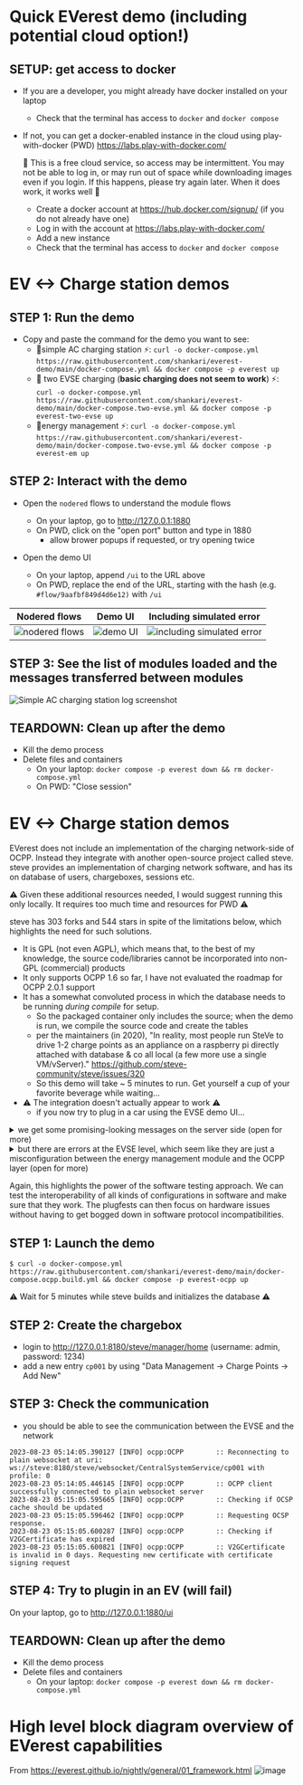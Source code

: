 # Quick EVerest demo (including potential cloud option!)

## SETUP: get access to docker

- If you are a developer, you might already have docker installed on your laptop
    - Check that the terminal has access to `docker` and `docker compose`
- If not, you can get a docker-enabled instance in the cloud using play-with-docker (PWD)
    https://labs.play-with-docker.com/

  🚨  This is a free cloud service, so access may be intermittent. You may not be able to log in, or may run out of space while downloading images even if you login. If this happens, please try again later. When it does work, it works well 🚨
    - Create a docker account at https://hub.docker.com/signup/ (if you do not already have one)
    - Log in with the account at https://labs.play-with-docker.com/
    - Add a new instance
    - Check that the terminal has access to `docker` and `docker compose`

# EV <-> Charge station demos

## STEP 1: Run the demo
- Copy and paste the command for the demo you want to see:
    - 🚨simple AC charging station ⚡: `curl -o docker-compose.yml https://raw.githubusercontent.com/shankari/everest-demo/main/docker-compose.yml && docker compose -p everest up`
    - 🚨 two EVSE charging (**basic charging does not seem to work**) ⚡: `curl -o docker-compose.yml https://raw.githubusercontent.com/shankari/everest-demo/main/docker-compose.two-evse.yml && docker compose -p everest-two-evse up`
    - 🚨energy management ⚡: `curl -o docker-compose.yml https://raw.githubusercontent.com/shankari/everest-demo/main/docker-compose.two-evse.yml && docker compose -p everest-em up`

## STEP 2: Interact with the demo
- Open the `nodered` flows to understand the module flows
    - On your laptop, go to http://127.0.0.1:1880
    - On PWD, click on the "open port" button and type in 1880
      - allow brower popups if requested, or try opening twice

- Open the demo UI
    - On your laptop, append `/ui` to the URL above
    - On PWD, replace the end of the URL, starting with the hash (e.g. `#flow/9aafbf849d4d6e12)` with `/ui`

| Nodered flows | Demo UI | Including simulated error |
 |-------|--------|------|
 | ![nodered flows](img/node-red-example.png) | ![demo UI](img/charging-ui.png) | ![including simulated error](img/including-simulated-error.png) |
 

## STEP 3: See the list of modules loaded and the messages transferred between modules
![Simple AC charging station log screenshot](img/simple_ac_charging_station.png)

## TEARDOWN: Clean up after the demo
- Kill the demo process
- Delete files and containers
  - On your laptop: `docker compose -p everest down && rm docker-compose.yml`
  - On PWD: "Close session"

# EV <-> Charge station demos

EVerest does not include an implementation of the charging network-side of
OCPP. Instead they integrate with another open-source project called steve.
steve provides an implementation of charging network software, and has its on
database of users, chargeboxes, sessions etc.

⚠️  Given these additional resources needed, I would suggest running this only
locally. It requires too much time and resources for PWD ⚠️

steve has 303 forks and 544 stars in spite of the limitations below, which
highlights the need for such solutions.

- It is GPL (not even AGPL), which means that, to the best of my knowledge, the source code/libraries cannot be incorporated into non-GPL (commercial) products
- It only supports OCPP 1.6 so far, I have not evaluated the roadmap for OCPP 2.0.1 support
- It has a somewhat convoluted process in which the database needs to be running *during compile* for setup.
    - So the packaged container only includes the source; when the demo is run, we compile the source code and create the tables
    - per the maintainers (in 2020), "In reality, most people run SteVe to drive 1-2
      charge points as an appliance on a raspberry pi directly attached with
    database & co all local (a few more use a single VM/vServer)."
        https://github.com/steve-community/steve/issues/320
    - So this demo will take ~ 5 minutes to run. Get yourself a cup of your favorite beverage while waiting...
-  ⚠️  The integration doesn't actually appear to work ⚠️
    - if you now try to plug in a car using the EVSE demo UI...

<details>
<summary>we get some promising-looking messages on the server side (open for more) </summary>

    ```
        everest-demo-steve-1        | [INFO ] 2023-08-23 05:15:05,608 de.rwth.idsg.steve.ocpp.ws.WebSocketLogger (qtp247162961-36) - [chargeBoxId=cp001, sessionId=3df7f3bc-e076-d275-090f-f2a6eb9d02ac] Received: [2,"ab6930f6-bf8d-477d-9c1e-d9befb11e239","DataTransfer",{"data":"{\"certificateType\":\"V2GCertificate\",\"csr\":\"-----BEGIN CERTIFICATE REQUEST-----\\nMIIBKjCB0QIBADBDMQswCQYDVQQGEwJERTEPMA0GA1UECgwGUGlvbml4MQ4wDAYD\\nVQQDDAVjcDAwMTETMBEGCgmSJomT8ixkARkWA0NQTzBZMBMGByqGSM49AgEGCCqG\\nSM49AwEHA0IABA1ax+CTmpQuDa46+uPqWvSq0Eh0Jl6a1G7K4bUVtHogCYr+GuOb\\nbrkvjd5ZpuNbpDhheUQ15U7ih/5LC6cUUISgLDAqBgkqhkiG9w0BCQ4xHTAbMAsG\\nA1UdDwQEAwIDiDAMBgNVHRMBAf8EAjAAMAoGCCqGSM49BAMCA0gAMEUCIAwi8oUK\\nYfUVdflSSs53+57PHrDxV6ot4n6GuChfB61yAiEAqjK1EkIpY5ARU2M5RRB/zJ2K\\n9OaW5J2mVzfEk8Bfi6A=\\n-----END CERTIFICATE REQUEST-----\\n\"}","messageId":"SignCertificate","vendorId":"org.openchargealliance.iso15118pnc"}]
        everest-demo-steve-1        | [INFO ] 2023-08-23 05:15:05,609 de.rwth.idsg.steve.service.CentralSystemService16_Service (qtp247162961-36) - [Data Transfer] Charge point: cp001, Vendor Id: org.openchargealliance.iso15118pnc
        everest-demo-steve-1        | [INFO ] 2023-08-23 05:15:05,609 de.rwth.idsg.steve.service.CentralSystemService16_Service (qtp247162961-36) - [Data Transfer] Message Id: SignCertificate
        everest-demo-steve-1        | [INFO ] 2023-08-23 05:15:05,610 de.rwth.idsg.steve.service.CentralSystemService16_Service (qtp247162961-36) - [Data Transfer] Data: {"certificateType":"V2GCertificate","csr":"-----BEGIN CERTIFICATE REQUEST-----\nMIIBKjCB0QIBADBDMQswCQYDVQQGEwJERTEPMA0GA1UECgwGUGlvbml4MQ4wDAYD\nVQQDDAVjcDAwMTETMBEGCgmSJomT8ixkARkWA0NQTzBZMBMGByqGSM49AgEGCCqG\nSM49AwEHA0IABA1ax+CTmpQuDa46+uPqWvSq0Eh0Jl6a1G7K4bUVtHogCYr+GuOb\nbrkvjd5ZpuNbpDhheUQ15U7ih/5LC6cUUISgLDAqBgkqhkiG9w0BCQ4xHTAbMAsG\nA1UdDwQEAwIDiDAMBgNVHRMBAf8EAjAAMAoGCCqGSM49BAMCA0gAMEUCIAwi8oUK\nYfUVdflSSs53+57PHrDxV6ot4n6GuChfB61yAiEAqjK1EkIpY5ARU2M5RRB/zJ2K\n9OaW5J2mVzfEk8Bfi6A=\n-----END CERTIFICATE REQUEST-----\n"}
        everest-demo-steve-1        | [INFO ] 2023-08-23 05:15:05,611 de.rwth.idsg.steve.ocpp.ws.WebSocketLogger (qtp247162961-36) - [chargeBoxId=cp001, sessionId=3df7f3bc-e076-d275-090f-f2a6eb9d02ac] Sending: [3,"ab6930f6-bf8d-477d-9c1e-d9befb11e239",{"status":"Accepted"}]
        everest-demo-steve-1        | [INFO ] 2023-08-23 05:17:28,991 de.rwth.idsg.steve.ocpp.ws.WebSocketLogger (qtp247162961-27) - [chargeBoxId=cp001, sessionId=3df7f3bc-e076-d275-090f-f2a6eb9d02ac] Received: [2,"1bc50919-858c-49ad-9907-9a788039f6e3","StatusNotification",{"connectorId":1,"errorCode":"NoError","status":"Preparing"}]
        everest-demo-steve-1        | [INFO ] 2023-08-23 05:17:29,008 de.rwth.idsg.steve.ocpp.ws.WebSocketLogger (qtp247162961-27) - [chargeBoxId=cp001, sessionId=3df7f3bc-e076-d275-090f-f2a6eb9d02ac] Sending: [3,"1bc50919-858c-49ad-9907-9a788039f6e3",{}]
    ```

</details>

<details>

<summary> but there are errors at the EVSE level, which seem like they are just a
misconfiguration between the energy management module and the OCPP layer (open for more) </summary>

```
2023-08-23 05:17:28.938506 [INFO] evse_manager_1:  :: SYS  Session logging started.
2023-08-23 05:17:28.938728 [INFO] evse_manager_1:  :: EVSE IEC Session Started: EVConnected
2023-08-23 05:17:28.989786 [INFO] ocpp:OCPP        :: Logging OCPP messages to html file: /tmp/everest-logs/2023-08-23T05:17:28.938Z-51567328-285c-4ce3-a679-8987a246484f/incomplete-ocpp.html
2023-08-23 05:17:30.301639 [ERRO] energy_manager: std::vector<types::energy::EnforcedLimits> module::EnergyManager::run_optimizer(types::energy::EnergyFlowRequest) :: Trading: Maximum number of trading rounds reached.
2023-08-23 05:17:32.012429 [ERRO] energy_manager: std::vector<types::energy::EnforcedLimits> module::EnergyManager::run_optimizer(types::energy::EnergyFlowRequest) :: Trading: Maximum number of trading rounds reached.
2023-08-23 05:17:33.708568 [ERRO] energy_manager: std::vector<types::energy::EnforcedLimits> module::EnergyManager::run_optimizer(types::energy::EnergyFlowRequest) :: Trading: Maximum number of trading rounds reached.
2023-08-23 05:17:35.264066 [ERRO] energy_manager: std::vector<types::energy::EnforcedLimits> module::EnergyManager::run_optimizer(types::energy::EnergyFlowRequest) :: Trading: Maximum number of trading rounds reached.
2023-08-23 05:17:36.903633 [ERRO] energy_manager: std::vector<types::energy::EnforcedLimits> module::EnergyManager::run_optimizer(types::energy::EnergyFlowRequest) :: Trading: Maximum number of trading rounds reached.
```

</details>

Again, this highlights the power of the software testing approach. We can test
the interoperability of all kinds of configurations in software and make sure
that they work. The plugfests can then focus on hardware issues without having
to get bogged down in software protocol incompatibilities.


## STEP 1: Launch the demo

```
$ curl -o docker-compose.yml https://raw.githubusercontent.com/shankari/everest-demo/main/docker-compose.ocpp.build.yml && docker compose -p everest-ocpp up
```

⚠️  Wait for 5 minutes while steve builds and initializes the database ⚠️

## STEP 2: Create the chargebox

- login to http://127.0.0.1:8180/steve/manager/home (username: admin, password: 1234)
- add a new entry `cp001` by using "Data Management -> Charge Points -> Add New"

## STEP 3: Check the communication

- you should be able to see the communication between the EVSE and the network

```
2023-08-23 05:14:05.390127 [INFO] ocpp:OCPP        :: Reconnecting to plain websocket at uri: ws://steve:8180/steve/websocket/CentralSystemService/cp001 with profile: 0
2023-08-23 05:14:05.446145 [INFO] ocpp:OCPP        :: OCPP client successfully connected to plain websocket server
2023-08-23 05:15:05.595665 [INFO] ocpp:OCPP        :: Checking if OCSP cache should be updated
2023-08-23 05:15:05.596462 [INFO] ocpp:OCPP        :: Requesting OCSP response.
2023-08-23 05:15:05.600287 [INFO] ocpp:OCPP        :: Checking if V2GCertificate has expired
2023-08-23 05:15:05.600821 [INFO] ocpp:OCPP        :: V2GCertificate is invalid in 0 days. Requesting new certificate with certificate signing request
```

## STEP 4: Try to plugin in an EV (will fail)
On your laptop, go to http://127.0.0.1:1880/ui

## TEARDOWN: Clean up after the demo
- Kill the demo process
- Delete files and containers
  - On your laptop: `docker compose -p everest down && rm docker-compose.yml`

# High level block diagram overview of EVerest capabilities
From https://everest.github.io/nightly/general/01_framework.html
![image](https://everest.github.io/nightly/_images/quick-start-high-level-1.png)
